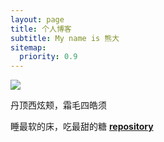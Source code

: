```yaml
---
layout: page
title: 个人博客
subtitle: My name is 熊大
sitemap:
  priority: 0.9
---
```


<img src="{{ '/assets/img/pudhina.jpg' | prepend: site.baseurl }}" id="about-img">

<div id="describe-text">
	<p>丹顶西炫颊，霜毛四皓须</p>
	<p>睡最软的床，吃最甜的糖 <strong> <a href="https://github.com/knhash/Pudhina"> repository</a> </strong></p>
</div>